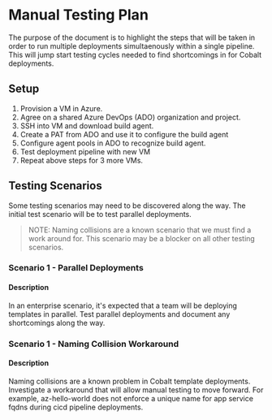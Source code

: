 # Manual Testing Plan

The purpose of the document is to highlight the steps that will be taken in order to run multiple deployments simultaenously within a single pipeline. This will jump start testing cycles needed to find shortcomings in for Cobalt deployments.

## Setup

1. Provision a VM in Azure.
1. Agree on a shared Azure DevOps (ADO) organization and project.
1. SSH into VM and download build agent.
1. Create a PAT from ADO and use it to configure the build agent
1. Configure agent pools in ADO to recognize build agent.
1. Test deployment pipeline with new VM
1. Repeat above steps for 3 more VMs.

## Testing Scenarios

Some testing scenarios may need to be discovered along the way. The initial test scenario will be to test parallel deployments.

> NOTE: Naming collisions are a known scenario that we must find a work around for. This scenario may be a blocker on all other testing scenarios.

### Scenario 1 - Parallel Deployments

#### Description

In an enterprise scenario, it's expected that a team will be deploying templates in parallel. Test parallel deployments and document any shortcomings along the way.

### Scenario 1 - Naming Collision Workaround

#### Description

Naming collisions are a known problem in Cobalt template deployments. Investigate a workaround that will allow manual testing to move forward. For example, az-hello-world does not enforce a unique name for app service fqdns during cicd pipeline deployments.

